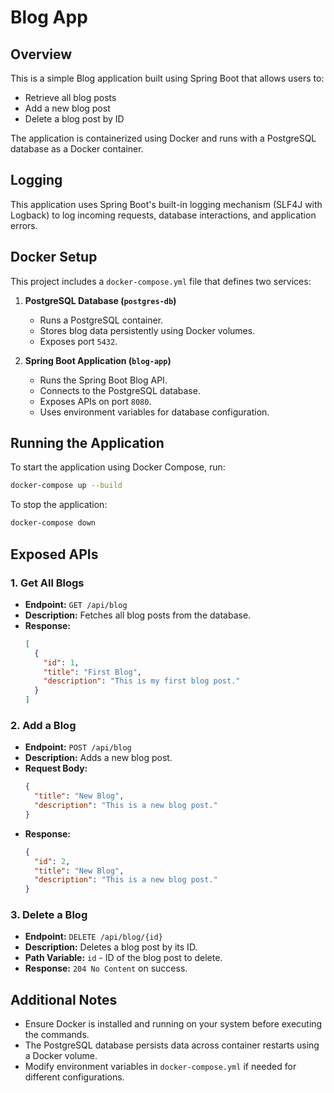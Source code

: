 # Blog App

## Overview
This is a simple Blog application built using Spring Boot that allows users to:
- Retrieve all blog posts
- Add a new blog post
- Delete a blog post by ID

The application is containerized using Docker and runs with a PostgreSQL database as a Docker container.

## Logging
This application uses Spring Boot's built-in logging mechanism (SLF4J with Logback) to log incoming requests, database interactions, and application errors.

## Docker Setup
This project includes a `docker-compose.yml` file that defines two services:

1. **PostgreSQL Database (`postgres-db`)**
   - Runs a PostgreSQL container.
   - Stores blog data persistently using Docker volumes.
   - Exposes port `5432`.

2. **Spring Boot Application (`blog-app`)**
   - Runs the Spring Boot Blog API.
   - Connects to the PostgreSQL database.
   - Exposes APIs on port `8080`.
   - Uses environment variables for database configuration.

## Running the Application
To start the application using Docker Compose, run:

```sh
docker-compose up --build
```

To stop the application:

```sh
docker-compose down
```

## Exposed APIs

### 1. Get All Blogs
- **Endpoint:** `GET /api/blog`
- **Description:** Fetches all blog posts from the database.
- **Response:**
  ```json
  [
    {
      "id": 1,
      "title": "First Blog",
      "description": "This is my first blog post."
    }
  ]
  ```

### 2. Add a Blog
- **Endpoint:** `POST /api/blog`
- **Description:** Adds a new blog post.
- **Request Body:**
  ```json
  {
    "title": "New Blog",
    "description": "This is a new blog post."
  }
  ```
- **Response:**
  ```json
  {
    "id": 2,
    "title": "New Blog",
    "description": "This is a new blog post."
  }
  ```

### 3. Delete a Blog
- **Endpoint:** `DELETE /api/blog/{id}`
- **Description:** Deletes a blog post by its ID.
- **Path Variable:** `id` - ID of the blog post to delete.
- **Response:** `204 No Content` on success.

## Additional Notes
- Ensure Docker is installed and running on your system before executing the commands.
- The PostgreSQL database persists data across container restarts using a Docker volume.
- Modify environment variables in `docker-compose.yml` if needed for different configurations.

